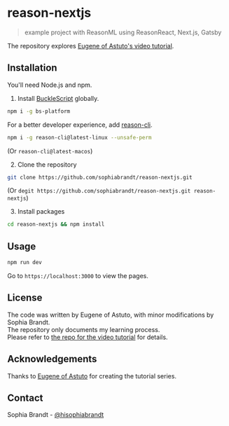 # reason-nextjs

> example project with ReasonML using ReasonReact, Next.js, Gatsby

The repository explores [Eugene of Astuto's video tutorial](https://www.youtube.com/watch?v=ag4nUteMwkU).

## Installation

You'll need Node.js and npm.

1. Install [BuckleScript](https://bucklescript.github.io/docs/en/installation) globally.

```bash
npm i -g bs-platform
```

For a better developer experience, add [reason-cli](https://github.com/reasonml/reason-cli).

```bash
npm i -g reason-cli@latest-linux --unsafe-perm
```

(Or `reason-cli@latest-macos`)

2. Clone the repository

```bash
git clone https://github.com/sophiabrandt/reason-nextjs.git
```

(Or `degit https://github.com/sophiabrandt/reason-nextjs.git reason-nextjs`)

3. Install packages

```bash
cd reason-nextjs && npm install
```

## Usage

```bash
npm run dev
```

Go to `https://localhost:3000` to view the pages.

## License

The code was written by Eugene of Astuto, with minor modifications by Sophia Brandt.  
The repository only documents my learning process.  
Please refer to [the repo for the video tutorial](https://github.com/eastuto/my-blog-01) for details.

## Acknowledgements

Thanks to [Eugene of Astuto](https://github.com/eastuto/my-blog-01/) for creating the tutorial series.

## Contact

Sophia Brandt - [@hisophiabrandt](https://twitter.com/hisophiabrandt)
